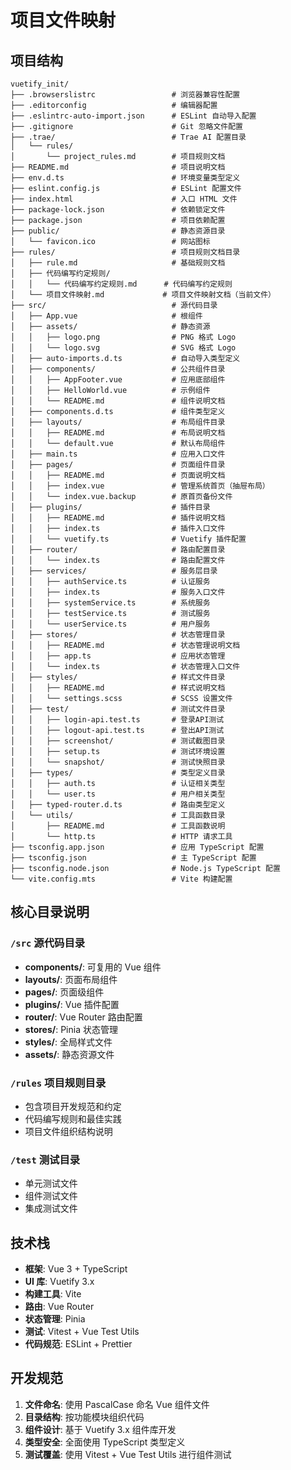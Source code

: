 # 项目文件映射

## 项目结构

```
vuetify_init/
├── .browserslistrc                 # 浏览器兼容性配置
├── .editorconfig                   # 编辑器配置
├── .eslintrc-auto-import.json      # ESLint 自动导入配置
├── .gitignore                      # Git 忽略文件配置
├── .trae/                          # Trae AI 配置目录
│   └── rules/
│       └── project_rules.md        # 项目规则文档
├── README.md                       # 项目说明文档
├── env.d.ts                        # 环境变量类型定义
├── eslint.config.js                # ESLint 配置文件
├── index.html                      # 入口 HTML 文件
├── package-lock.json               # 依赖锁定文件
├── package.json                    # 项目依赖配置
├── public/                         # 静态资源目录
│   └── favicon.ico                 # 网站图标
├── rules/                          # 项目规则文档目录
│   ├── rule.md                     # 基础规则文档
│   ├── 代码编写约定规则/
│   │   └── 代码编写约定规则.md      # 代码编写约定规则
│   └── 项目文件映射.md             # 项目文件映射文档（当前文件）
├── src/                            # 源代码目录
│   ├── App.vue                     # 根组件
│   ├── assets/                     # 静态资源
│   │   ├── logo.png                # PNG 格式 Logo
│   │   └── logo.svg                # SVG 格式 Logo
│   ├── auto-imports.d.ts           # 自动导入类型定义
│   ├── components/                 # 公共组件目录
│   │   ├── AppFooter.vue           # 应用底部组件
│   │   ├── HelloWorld.vue          # 示例组件
│   │   └── README.md               # 组件说明文档
│   ├── components.d.ts             # 组件类型定义
│   ├── layouts/                    # 布局组件目录
│   │   ├── README.md               # 布局说明文档
│   │   └── default.vue             # 默认布局组件
│   ├── main.ts                     # 应用入口文件
│   ├── pages/                      # 页面组件目录
│   │   ├── README.md               # 页面说明文档
│   │   ├── index.vue               # 管理系统首页（抽屉布局）
│   │   └── index.vue.backup        # 原首页备份文件
│   ├── plugins/                    # 插件目录
│   │   ├── README.md               # 插件说明文档
│   │   ├── index.ts                # 插件入口文件
│   │   └── vuetify.ts              # Vuetify 插件配置
│   ├── router/                     # 路由配置目录
│   │   └── index.ts                # 路由配置文件
│   ├── services/                   # 服务层目录
│   │   ├── authService.ts          # 认证服务
│   │   ├── index.ts                # 服务入口文件
│   │   ├── systemService.ts        # 系统服务
│   │   ├── testService.ts          # 测试服务
│   │   └── userService.ts          # 用户服务
│   ├── stores/                     # 状态管理目录
│   │   ├── README.md               # 状态管理说明文档
│   │   ├── app.ts                  # 应用状态管理
│   │   └── index.ts                # 状态管理入口文件
│   ├── styles/                     # 样式文件目录
│   │   ├── README.md               # 样式说明文档
│   │   └── settings.scss           # SCSS 设置文件
│   ├── test/                       # 测试文件目录
│   │   ├── login-api.test.ts       # 登录API测试
│   │   ├── logout-api.test.ts      # 登出API测试
│   │   ├── screenshot/             # 测试截图目录
│   │   ├── setup.ts                # 测试环境设置
│   │   └── snapshot/               # 测试快照目录
│   ├── types/                      # 类型定义目录
│   │   ├── auth.ts                 # 认证相关类型
│   │   └── user.ts                 # 用户相关类型
│   ├── typed-router.d.ts           # 路由类型定义
│   └── utils/                      # 工具函数目录
│       ├── README.md               # 工具函数说明
│       └── http.ts                 # HTTP 请求工具
├── tsconfig.app.json               # 应用 TypeScript 配置
├── tsconfig.json                   # 主 TypeScript 配置
├── tsconfig.node.json              # Node.js TypeScript 配置
└── vite.config.mts                 # Vite 构建配置
```

## 核心目录说明

### `/src` 源代码目录
- **components/**: 可复用的 Vue 组件
- **layouts/**: 页面布局组件
- **pages/**: 页面级组件
- **plugins/**: Vue 插件配置
- **router/**: Vue Router 路由配置
- **stores/**: Pinia 状态管理
- **styles/**: 全局样式文件
- **assets/**: 静态资源文件

### `/rules` 项目规则目录
- 包含项目开发规范和约定
- 代码编写规则和最佳实践
- 项目文件组织结构说明

### `/test` 测试目录
- 单元测试文件
- 组件测试文件
- 集成测试文件

## 技术栈

- **框架**: Vue 3 + TypeScript
- **UI 库**: Vuetify 3.x
- **构建工具**: Vite
- **路由**: Vue Router
- **状态管理**: Pinia
- **测试**: Vitest + Vue Test Utils
- **代码规范**: ESLint + Prettier

## 开发规范

1. **文件命名**: 使用 PascalCase 命名 Vue 组件文件
2. **目录结构**: 按功能模块组织代码
3. **组件设计**: 基于 Vuetify 3.x 组件库开发
4. **类型安全**: 全面使用 TypeScript 类型定义
5. **测试覆盖**: 使用 Vitest + Vue Test Utils 进行组件测试